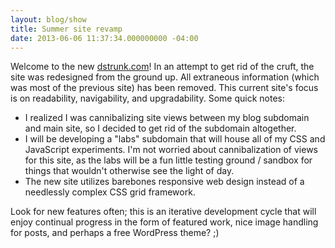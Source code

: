 ```yaml
---
layout: blog/show
title: Summer site revamp
date: 2013-06-06 11:37:34.000000000 -04:00
---
```


Welcome to the new [dstrunk.com](http://dstrunk.com "Daniel Strunk Design and Development")! In an attempt to get rid of the cruft, the site was redesigned from the ground up. All extraneous information (which was most of the previous site) has been removed. This current site's focus is on readability, navigability, and upgradability. Some quick notes:

- I realized I was cannibalizing site views between my blog subdomain and main site, so I decided to get rid of the subdomain altogether.
- I will be developing a "labs" subdomain that will house all of my CSS and JavaScript experiments. I'm not worried about cannibalization of views for this site, as the labs will be a fun little testing ground / sandbox for things that wouldn't otherwise see the light of day.
- The new site utilizes barebones responsive web design instead of a needlessly complex CSS grid framework.

Look for new features often; this is an iterative development cycle that will enjoy continual progress in the form of featured work, nice image handling for posts, and perhaps a free WordPress theme? ;)
